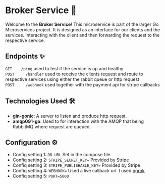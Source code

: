 # Broker Service 🚀

Welcome to the **Broker Service**! This microservice is part of the larger Go Microservices project. It is designed as an interface for our clients and the services. Interacting with the client and then forwarding the request to the respective service.

## Endpoints ✨

`GET    /ping` used to test if the service is up and healthy  
 `POST     /handler` used to receive the clients request and route to respective services using either the rabbit queue or http request  
 `POST     /webhook` used together with the payment api for stripe callbacks

## Technologies Used 🛠️

- **gin-gonic**: A server to listen and produce http request.
- **amqp091-go**: Used to for interaction with the AMQP that being RabbitMQ where request are queued.

## Configuration ⚙️

- Config setting 1: `DB_URL` Set in the compose file
- Confiq setting 2: `STRIPE_SECRET_KEY=` Provided by Stripe
- Confiq setting 3: `STRIPE_PUBLISHABLE_KEY=` Provided by Stripe
- Confiq setting 4: `WEBHOOK=` Used a live callback url. I used [ngrok](.https://ngrok.com/)
- Confiq setting 5: `PORT=5000`
